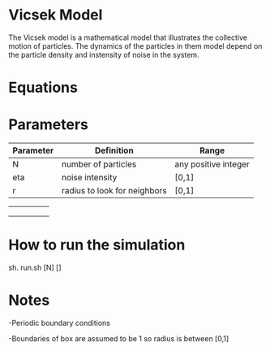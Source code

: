 # Vicsek Model


The Vicsek model is a mathematical model that illustrates the collective motion of particles. The dynamics of the particles in them model depend on the particle density and instensity of noise in the system. 


# Equations



# Parameters


| Parameter | Definition | Range |
|-----------|------------|-------|
| N  | number of particles | any positive integer |
| eta | noise intensity | [0,1] |
| r | radius to look for neighbors | [0,1] |


|   |   |   |   |   |
|---|---|---|---|---|
|   |   |   |   |   |
|   |   |   |   |   |
|   |   |   |   |   |



# How to run the simulation

sh. run.sh [N] []


# Notes

-Periodic boundary conditions 

-Boundaries of box are assumed to be 1 so radius is between [0,1]





